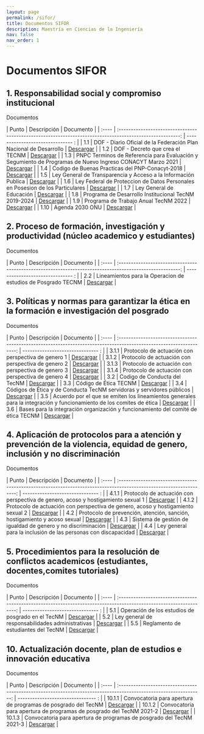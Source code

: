 ```yaml
---
layout: page
permalink: /sifor/
title: Documentos SIFOR
description: Maestría en Ciencias de la Ingeniería
nav: false
nav_order: 1
---
```


# Documentos SIFOR

## 1. Responsabilidad social y compromiso institucional

Documentos

| Punto | Descripción                                                                                               | Documento                         |
| :---- | :-------------------------------------------------------------------------------------------------------: | ------------------------------- : |
| 1.1   | DOF - Diario Oficial de la Federación Plan Nacional de Desarrollo                                         | [Descargar](/assets/pdf/1-01.pdf) |
| 1.2   | DOF - Decreto que crea el TECNM                                                                           | [Descargar](/assets/pdf/1-02.pdf) |
| 1.3   | PNPC Terminos de Referencia para Evaluación y Segumiento de Programas de Nuevo Ingreso CONACYT Marzo 2021 | [Descargar](/assets/pdf/1-03.pdf) |
| 1.4   | Codigo de Buenas Practicas del PNP-Conacyt-2018                                                           | [Descargar](/assets/pdf/1-04.pdf) |
| 1.5   | Ley General de Transparencia  y Acceso a la Información Publica                                           | [Descargar](/assets/pdf/1-05.pdf) |
| 1.6   | Ley Federal de Proteccion de Datos Personales en Posesion de los Particulares                             | [Descargar](/assets/pdf/1-06.pdf) |
| 1.7   | Ley General de Educación                                                                                  | [Descargar](/assets/pdf/1-07.pdf) |
| 1.8   | Programa de Desarrollo Institucional TecNM 2019-2024                                                      | [Descargar](/assets/pdf/1-08.pdf) |
| 1.9   | Programa de Trabajo Anual TecNM 2022                                                                      | [Descargar](/assets/pdf/1-09.pdf) |
| 1.10  | Agenda 2030 ONU                                                                                           | [Descargar](/assets/pdf/1-10.pdf) |

## 2. Proceso de formación, investigación y productividad (núcleo academico y estudiantes)

Documentos

| Punto | Descripción                                                                                               | Documento                         |
| :---- | :-------------------------------------------------------------------------------------------------------: | ------------------------------- : |
| 2.2   | Lineamientos para la Operacion de estudios de Posgrado TECNM                                              | [Descargar](/assets/pdf/2-02.pdf) |

## 3. Políticas y normas para garantizar la ética en la formación e investigación del posgrado

Documentos

| Punto | Descripción                                                                                                          | Documento                         |
| :---- | :------------------------------------------------------------------------------------------------------------------: | ------------------------------- : |
| 3.1.1 | Protocolo de actuación con perspectiva de genero 1                                                                   | [Descargar](/assets/pdf/3-11.pdf) |
| 3.1.2 | Protocolo de actuación con perspectiva de genero 2                                                                   | [Descargar](/assets/pdf/3-12.pdf) |
| 3.1.3 | Protocolo de actuación con perspectiva de genero 3                                                                   | [Descargar](/assets/pdf/3-13.pdf) |
| 3.1.4 | Protocolo de actuación con perspectiva de genero 4                                                                   | [Descargar](/assets/pdf/3-14.pdf) |
| 3.2   | Codigo de Conducta del TecNM                                                                                         | [Descargar](/assets/pdf/3-02.pdf) |
| 3.3   | Código de Ética TECNM                                                                                                | [Descargar](/assets/pdf/3-03.pdf) |
| 3.4   | Códigos de Ética y de Conducta TecNM servidoras y servidores públicos                                                | [Descargar](/assets/pdf/3-04.pdf) |
| 3.5   | Acuerdo por el que se emiten los lineamientos generales para la integración y funcionamiento de los comites de ética | [Descargar](/assets/pdf/3-05.pdf) |
| 3.6   | Bases para la integración organización y funcionamiento del comité de ética TECNM                                    | [Descargar](/assets/pdf/3-06.pdf) |

## 4. Aplicación de protocolos para a atención y prevención de la violencia, equidad de genero, inclusión y no discriminación

Documentos

| Punto | Descripción                                                                                                          | Documento                         |
| :---- | :------------------------------------------------------------------------------------------------------------------: | ------------------------------- : |
| 4.1.1 | Protocolo de actuación con perspectiva de genero, acoso y hostigamiento sexual 1                                     | [Descargar](/assets/pdf/4-11.pdf) |
| 4.1.2 | Protocolo de actuación con perspectiva de genero, acoso y hostigamiento sexual 2                                     | [Descargar](/assets/pdf/4-12.pdf) |
| 4.2   | Protocolo de prevención, atención, sanción, hostigamiento y acoso sexual                                             | [Descargar](/assets/pdf/4-02.pdf) |
| 4.3   | Sistema de gestión de igualdad de genero y no discriminación                                                         | [Descargar](/assets/pdf/4-03.pdf) |
| 4.4   | Ley general para la inclusión de las personas con discapacidad                                                       | [Descargar](/assets/pdf/4-04.pdf) |

## 5. Procedimientos para la resolución de conflictos academicos (estudiantes, docentes,comites tutoriales)

Documentos

| Punto | Descripción                                                                                                          | Documento                         |
| :---- | :------------------------------------------------------------------------------------------------------------------: | ------------------------------- : |
| 5.1   | Operación de los estudios de posgrado en el TecNM                                                                    | [Descargar](/assets/pdf/5-01.pdf) |
| 5.2   | Ley general de responsabilidades administrativas                                                                     | [Descargar](/assets/pdf/5-02.pdf) |
| 5.5   | Reglamento de estudiantes del TecNM                                                                                  | [Descargar](/assets/pdf/5-05.pdf) |

## 10. Actualización docente, plan de estudios e innovación educativa

Documentos

| Punto  | Descripción                                                                                                        | Documento                          |
| :----  | :----------------------------------------------------------------------------------------------------------------: | -------------------------------- : |
| 10.1.1 | Convocatoria para apertura de programas de posgrado del TecNM                                                      | [Descargar](/assets/pdf/10-11.pdf) |
| 10.1.2 | Convocatoria para apertura de programas de posgrado del TecNM 2021-2                                               | [Descargar](/assets/pdf/10-12.pdf) |
| 10.1.3 | Convocatoria para apertura de programas de posgrado del TecNM 2021-3                                               | [Descargar](/assets/pdf/10-13.pdf) |

